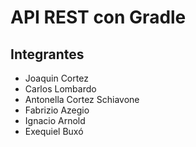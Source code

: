 # API REST con Gradle

## Integrantes

- Joaquin Cortez
- Carlos Lombardo
- Antonella Cortez Schiavone
- Fabrizio Azegio
- Ignacio Arnold
- Exequiel Buxó
  
  

  
  